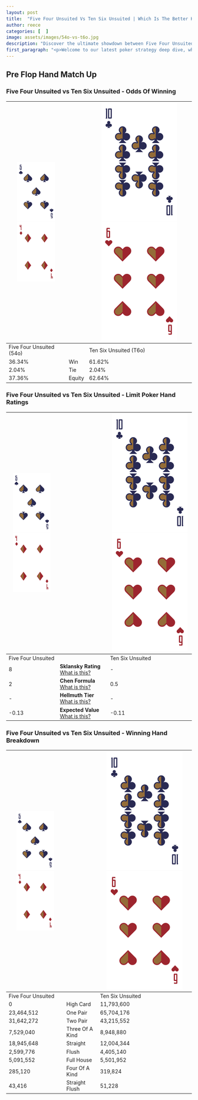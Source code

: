 ```yaml
---
layout: post
title:  "Five Four Unsuited Vs Ten Six Unsuited | Which Is The Better Hand In Poker? A Complete Guide"
author: reece
categories: [  ]
image: assets/images/54o-vs-t6o.jpg
description: "Discover the ultimate showdown between Five Four Unsuited and Ten Six Unsuited in poker! Uncover the odds, strategies, and scenarios where one hand triumphs over the other. Get ready to up your poker game with this thrilling analysis."
first_paragraph: "<p>Welcome to our latest poker strategy deep dive, where we're pitting two distinct hands against each other in a high-stakes showdown: Five Four Unsuited vs Ten Six Unsuited.</p><p>In the dynamic world of poker, every decision counts, and knowing which hand holds the upper hand is key to your success at the table.</p><p>In this article, we'll dissect these two hands, explore the scenarios where one dominates the other, and equip you with the knowledge to make strategic choices that can tip the odds in your favor.</p><p>Get ready to unravel the intriguing dynamics of these poker hands and elevate your game to new heights.</p>"
---
```




[comment]: # (sp0)

## Pre Flop Hand Match Up

<div class="table hand-ratings" markdown="1"> 



### Five Four Unsuited vs Ten Six Unsuited - Odds Of Winning


    
| ![image info](assets/images/hand1/5.png) ![image info](assets/images/hand1/4o.png) |  | ![image info](assets/images/hand2/T.png) ![image info](assets/images/hand2/6o.png) |
| -------- | -------- | -------- |
| Five Four Unsuited (54o) |  | Ten Six Unsuited (T6o) |
| 36.34% | Win | 61.62% |
| 2.04% | Tie | 2.04% |
| 37.36% | Equity | 62.64% |




[comment]: # (sp1)



### Five Four Unsuited vs Ten Six Unsuited - Limit Poker Hand Ratings


    
| ![image info](assets/images/hand1/5.png) ![image info](assets/images/hand1/4o.png) |  | ![image info](assets/images/hand2/T.png) ![image info](assets/images/hand2/6o.png) |
| -------- | -------- | -------- |
| Five Four Unsuited |  | Ten Six Unsuited |
| 8 | **Sklansky Rating** [What is this?](/sklansky-rating-explained) | - |
| 2 | **Chen Formula** [What is this?](/chen-formula-explained) | 0.5 |
| - | **Hellmuth Tier** [What is this?](/Hellmuth-tier-explained) | - |
| -0.13 | **Expected Value** [What is this?](/expected-value-explained) | -0.11 |




[comment]: # (sp2)



### Five Four Unsuited vs Ten Six Unsuited - Winning Hand Breakdown


    
| ![image info](assets/images/hand1/5.png) ![image info](assets/images/hand1/4o.png) |  | ![image info](assets/images/hand2/T.png) ![image info](assets/images/hand2/6o.png) |
| -------- | -------- | -------- |
| Five Four Unsuited |  | Ten Six Unsuited |
| 0 | High Card | 11,793,600 |
| 23,464,512 | One Pair | 65,704,176 |
| 31,642,272 | Two Pair | 43,215,552 |
| 7,529,040 | Three Of A Kind | 8,948,880 |
| 18,945,648 | Straight | 12,004,344 |
| 2,599,776 | Flush | 4,405,140 |
| 5,091,552 | Full House | 5,501,952 |
| 285,120 | Four Of A Kind | 319,824 |
| 43,416 | Straight Flush | 51,228 |




[comment]: # (sp3)



</div>

[comment]: # (sp4)



[comment]: # (sp5)

